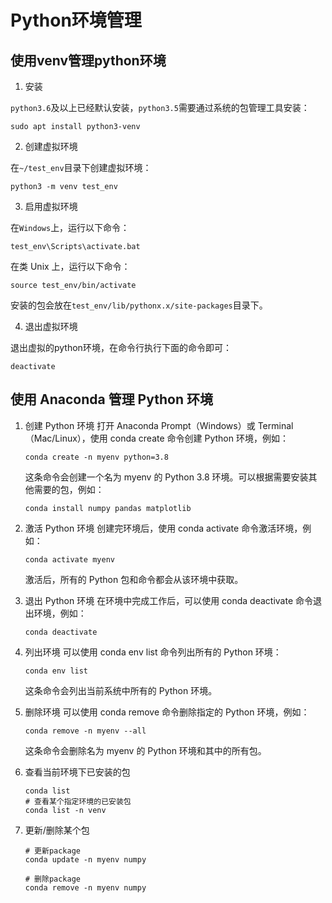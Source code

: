 # Python环境管理

## 使用venv管理python环境

1. 安装

`python3.6`及以上已经默认安装，`python3.5`需要通过系统的包管理工具安装：

```
sudo apt install python3-venv
```

2. 创建虚拟环境

在`~/test_env`目录下创建虚拟环境：

```
python3 -m venv test_env
```

3. 启用虚拟环境

在`Windows`上，运行以下命令：

```
test_env\Scripts\activate.bat
```

在类 Unix 上，运行以下命令：

```
source test_env/bin/activate
```

安装的包会放在`test_env/lib/pythonx.x/site-packages`目录下。

4. 退出虚拟环境

退出虚拟的python环境，在命令行执行下面的命令即可：

```
deactivate
```



## 使用 Anaconda 管理 Python 环境

1. 创建 Python 环境 打开 Anaconda Prompt（Windows）或 Terminal（Mac/Linux），使用 conda create 命令创建 Python 环境，例如：

   ```
   conda create -n myenv python=3.8
   ```

   这条命令会创建一个名为 myenv 的 Python 3.8 环境。可以根据需要安装其他需要的包，例如：

   ```
   conda install numpy pandas matplotlib
   ```

2. 激活 Python 环境 创建完环境后，使用 conda activate 命令激活环境，例如：

   ```
   conda activate myenv
   ```

   激活后，所有的 Python 包和命令都会从该环境中获取。

3. 退出 Python 环境 在环境中完成工作后，可以使用 conda deactivate 命令退出环境，例如：

   ```
   conda deactivate
   ```

4. 列出环境 可以使用 conda env list 命令列出所有的 Python 环境：

   ```
   conda env list
   ```

   这条命令会列出当前系统中所有的 Python 环境。

5. 删除环境 可以使用 conda remove 命令删除指定的 Python 环境，例如：

   ```
   conda remove -n myenv --all
   ```

   这条命令会删除名为 myenv 的 Python 环境和其中的所有包。

6. 查看当前环境下已安装的包

   ```
   conda list
   # 查看某个指定环境的已安装包
   conda list -n venv
   ```

7. 更新/删除某个包

   ```
   # 更新package
   conda update -n myenv numpy
   
   # 删除package
   conda remove -n myenv numpy
   ```

   

